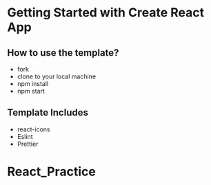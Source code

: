 # Getting Started with Create React App

## How to use the template?

-   fork
-   clone to your local machine
-   npm install
-   npm start

## Template Includes

-   react-icons
-   Eslint
-   Prettier

# React_Practice

<!-- npm install -->
<!-- npm i formik -->
<!-- npm i uuid -->
<!-- npm i yup -->
<!-- npm i react-router-dom -->
<!-- npm i json-server -->
<!-- npm json-server -p 3001 -w databse/db.json-->
<!-- npm i axios -->
